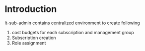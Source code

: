 # Introduction 
lt-sub-admin contains centralized environment to create following
1. cost budgets for each subscription and management group
2. Subscription creation
3. Role assignment




